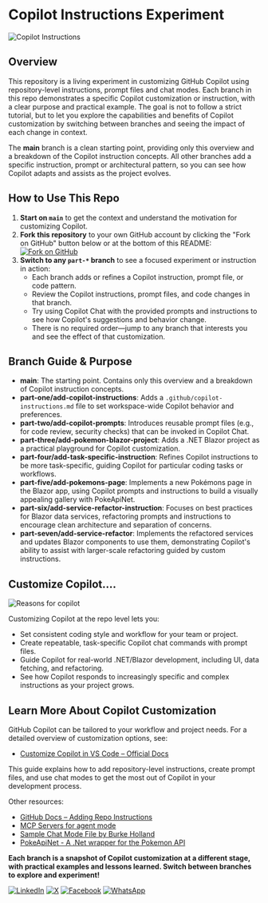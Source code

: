 # Copilot Instructions Experiment


![Copilot Instructions](https://i.imgur.com/FzR7MHT.png)

## Overview

This repository is a living experiment in customizing GitHub Copilot using repository-level instructions, prompt files and chat modes. Each branch in this repo demonstrates a specific Copilot customization or instruction, with a clear purpose and practical example. The goal is not to follow a strict tutorial, but to let you explore the capabilities and benefits of Copilot customization by switching between branches and seeing the impact of each change in context.

The **main** branch is a clean starting point, providing only this overview and a breakdown of the Copilot instruction concepts. All other branches add a specific instruction, prompt or architectural pattern, so you can see how Copilot adapts and assists as the project evolves.

## How to Use This Repo

1. **Start on `main`** to get the context and understand the motivation for customizing Copilot.
2. **Fork this repository** to your own GitHub account by clicking the "Fork on GitHub" button below or at the bottom of this README:
  [![Fork on GitHub](https://img.shields.io/badge/Fork%20this%20repo-Fork%20on%20GitHub-green?style=for-the-badge&logo=github)](https://github.com/lukepadiachy/copilot-instructions-experiment/fork)
3. **Switch to any `part-*` branch** to see a focused experiment or instruction in action:
   - Each branch adds or refines a Copilot instruction, prompt file, or code pattern.
   - Review the Copilot instructions, prompt files, and code changes in that branch.
   - Try using Copilot Chat with the provided prompts and instructions to see how Copilot's suggestions and behavior change.
   - There is no required order—jump to any branch that interests you and see the effect of that customization.

## Branch Guide & Purpose

- **main**: The starting point. Contains only this overview and a breakdown of Copilot instruction concepts.
- **part-one/add-copilot-instructions**: Adds a `.github/copilot-instructions.md` file to set workspace-wide Copilot behavior and preferences.
- **part-two/add-copilot-prompts**: Introduces reusable prompt files (e.g., for code review, security checks) that can be invoked in Copilot Chat.
- **part-three/add-pokemon-blazor-project**: Adds a .NET Blazor project as a practical playground for Copilot customization.
- **part-four/add-task-specific-instruction**: Refines Copilot instructions to be more task-specific, guiding Copilot for particular coding tasks or workflows.
- **part-five/add-pokemons-page**: Implements a new Pokémons page in the Blazor app, using Copilot prompts and instructions to build a visually appealing gallery with PokeApiNet.
- **part-six/add-service-refactor-instruction**: Focuses on best practices for Blazor data services, refactoring prompts and instructions to encourage clean architecture and separation of concerns.
- **part-seven/add-service-refactor**: Implements the refactored services and updates Blazor components to use them, demonstrating Copilot's ability to assist with larger-scale refactoring guided by custom instructions.

## Customize Copilot....


![Reasons for copilot](https://i.imgur.com/n7CIku4.png)

Customizing Copilot at the repo level lets you:
- Set consistent coding style and workflow for your team or project.
- Create repeatable, task-specific Copilot chat commands with prompt files.
- Guide Copilot for real-world .NET/Blazor development, including UI, data fetching, and refactoring.
- See how Copilot responds to increasingly specific and complex instructions as your project grows.

## Learn More About Copilot Customization

GitHub Copilot can be tailored to your workflow and project needs. For a detailed overview of customization options, see:

- [Customize Copilot in VS Code – Official Docs](https://code.visualstudio.com/docs/copilot/copilot-customization)

This guide explains how to add repository-level instructions, create prompt files, and use chat modes to get the most out of Copilot in your development process.

Other resources:
- [GitHub Docs – Adding Repo Instructions](https://docs.github.com/en/copilot/how-tos/custom-instructions/adding-repository-custom-instructions-for-github-copilot)
- [MCP Servers for agent mode](https://code.visualstudio.com/mcp)
- [Sample Chat Mode File by Burke Holland](https://gist.github.com/burkeholland/a232b706994aa2f4b2ddd3d97b11f9a7)
- [PokeApiNet - A .Net wrapper for the Pokemon API](https://gist.github.com/burkeholland/a232b706994aa2f4b2ddd3d97b11f9a7)


**Each branch is a snapshot of Copilot customization at a different stage, with practical examples and lessons learned. Switch between branches to explore and experiment!**


[![LinkedIn](https://img.shields.io/badge/Share-LinkedIn-blue?style=for-the-badge&logo=linkedin)](https://www.linkedin.com/shareArticle?title=Copilot%20Instructions%20Experiment&url=https://github.com/lukepadiachy/copilot-instructions-experiment)
[![X](https://img.shields.io/badge/Share-X-1DA1F2?style=for-the-badge&logo=twitter)](https://twitter.com/intent/tweet?text=Check%20out%20this%20Copilot%20Instructions%20Experiment!%20https://github.com/lukepadiachy/copilot-instructions-experiment)
[![Facebook](https://img.shields.io/badge/Share-Facebook-1877F2?style=for-the-badge&logo=facebook)](https://www.facebook.com/sharer/sharer.php?u=https://github.com/lukepadiachy/copilot-instructions-experiment)
[![WhatsApp](https://img.shields.io/badge/Share-WhatsApp-25D366?style=for-the-badge&logo=whatsapp)](https://api.whatsapp.com/send?text=Check%20out%20this%20Copilot%20Instructions%20Experiment!%20https://github.com/lukepadiachy/copilot-instructions-experiment)